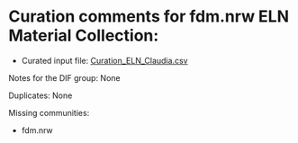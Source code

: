 # Curation comments for fdm.nrw ELN Material Collection:

- Curated input file: [Curation_ELN_Claudia.csv](Curation_ELN_Claudia.csv)

Notes for the DIF group: None

Duplicates: None

Missing communities:

- fdm.nrw
